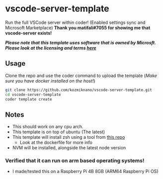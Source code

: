 # vscode-server-template
Run the full VSCode server within coder! (Enabled settings sync and Microsoft Marketplace)
**Thank you matifali#7055 for showing me that vscode-server exists!**

***Please note that this template uses software that is owned by Microsft. Please look at the licensing and terms [here](https://code.visualstudio.com/license/server)***

## Usage
Clone the repo and use the coder command to upload the template (*Make sure you have docker installed on the host!*)

```sh
git clone https://github.com/kozmiknano/vscode-server-template.git
cd vscode-server-template
coder template create
```

## Notes
- This should work on any cpu arch.
- This template is on top of ubuntu (The latest)
- This template will install zsh using a tool from [this repo](https://github.com/deluan/zsh-in-docker)
    - Look at the dockerfile for more info
- NVM will be installed, alongside the latest node version

### Verified that it can run on arm based operating systems!
- I made/tested this on a Raspberry Pi 4B 8GB (ARM64 Raspberry Pi OS)
